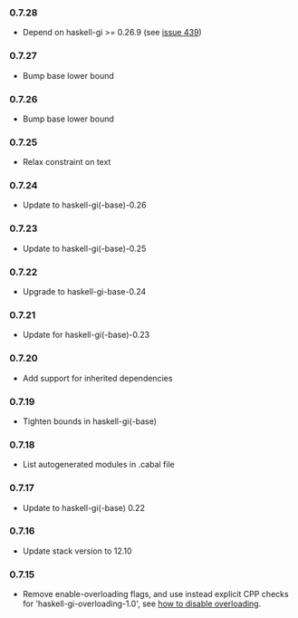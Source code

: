 ### 0.7.28

+ Depend on haskell-gi >= 0.26.9 (see [issue 439](https://github.com/haskell-gi/haskell-gi/issues/439))

### 0.7.27

+ Bump base lower bound

### 0.7.26

+ Bump base lower bound

### 0.7.25

+ Relax constraint on text

### 0.7.24

+ Update to haskell-gi(-base)-0.26

### 0.7.23

+ Update to haskell-gi(-base)-0.25

### 0.7.22

+ Upgrade to haskell-gi-base-0.24

### 0.7.21

+ Update for haskell-gi(-base)-0.23

### 0.7.20

+ Add support for inherited dependencies

### 0.7.19

+ Tighten bounds in haskell-gi(-base)

### 0.7.18

+ List autogenerated modules in .cabal file

### 0.7.17

+ Update to haskell-gi(-base) 0.22

### 0.7.16

+ Update stack version to 12.10

### 0.7.15

+ Remove enable-overloading flags, and use instead explicit CPP checks for 'haskell-gi-overloading-1.0', see [how to disable overloading](https://github.com/haskell-gi/haskell-gi/wiki/Overloading\#disabling-overloading).

